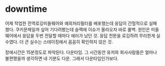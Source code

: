 # downtime

어제 작업한 전역로깅미들웨어와 예외처리필터를 배포했는데 응답이 간헐적으로 실패했다. 쿠키문제일까 싶어 기다려봤는데 슬랙에 이슈가 올라오자 바로 롤백. 원인은 미들웨어에서 응답을 두번 전달할 때마다 에러가 났던 것. 응답 전문을 로깅하려 무리한게 실수였다. 더 큰 실수는 스테이징에서 꼼꼼히 확인하지 않은 것.

장애시간은 15분정도로 파악된다. 다운타임. 그 시간동안 유저와 회사사람들은 얼마나 불편했을까 생각하면 내 기분도 다운. 그래서 다운타임인가보다.
